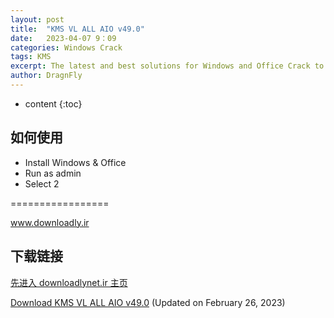 ```yaml
---
layout: post
title:  "KMS VL ALL AIO v49.0"
date:   2023-04-07 9：09
categories: Windows Crack
tags: KMS
excerpt: The latest and best solutions for Windows and Office Crack to activate different versions of Microsoft’s Windows and Office; No other.
author: DragnFly
---
```


* content
{:toc}

## 如何使用

- Install Windows & Office
- Run as admin
- Select 2

=================

www.downloadly.ir

## 下载链接

[先进入 downloadlynet.ir 主页](https://downloadlynet.ir/2020/13/3622/03/kms-tools/18/)

[Download KMS VL ALL AIO v49.0](https://dl3.downloadly.ir/Files/Software/KMS_VL_ALL_AIO_v49.0_Downloadly.ir.rar) (Updated on February 26, 2023)
